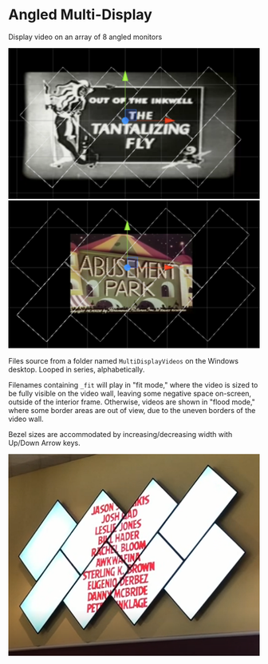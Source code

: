 # Angled Multi-Display
Display video on an array of 8 angled monitors

![Example](Screenshot.png)   
![FitMode](FitMode.png)   

Files source from a folder named `MultiDisplayVideos` on the Windows desktop. Looped in series, alphabetically.

Filenames containing `_fit` will play in "fit mode," where the video is sized to be fully visible on the video wall, leaving some negative space on-screen, outside of the interior frame. Otherwise, videos are shown in "flood mode," where some border areas are out of view, due to the uneven borders of the video wall.

Bezel sizes are accommodated by increasing/decreasing width with Up/Down Arrow keys.

![Cinema](CinemaVideoWall.PNG)
